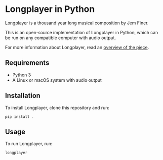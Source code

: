 # Longplayer in Python

[Longplayer](https://longplayer.org/) is a thousand year long musical composition by Jem Finer.

This is an open-source implementation of Longplayer in Python, which can be run on any compatible computer with audio output.

For more information about Longplayer, read an [overview of the piece](https://longplayer.org/about/overview/).

## Requirements

- Python 3
- A Linux or macOS system with audio output

## Installation

To install Longplayer, clone this repository and run:

```
pip install .
```

## Usage

To run Longplayer, run:

```
longplayer
```
